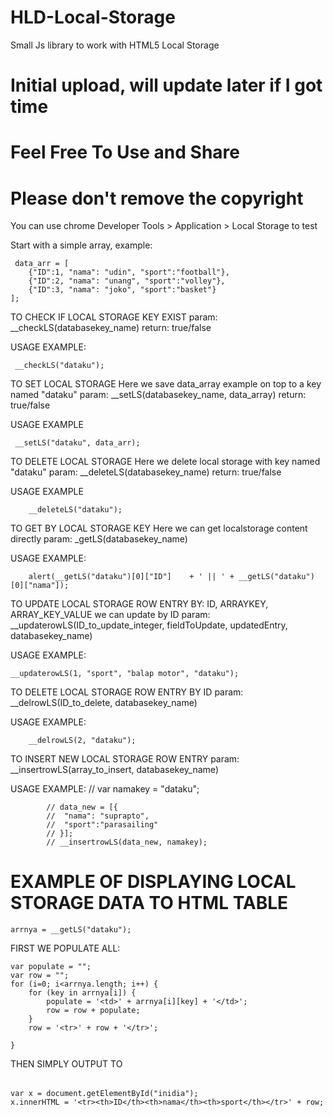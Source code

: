 # HLD-Local-Storage
Small Js library to work with HTML5 Local Storage

# Initial upload, will update later if I got time
# Feel Free To Use and Share
# Please don't remove the copyright
You can use chrome Developer Tools > Application > Local Storage to test

Start with a simple array, example:

	 data_arr = [
	 	{"ID":1, "nama": "udin", "sport":"football"},
	 	{"ID":2, "nama": "unang", "sport":"volley"},
	 	{"ID":3, "nama": "joko", "sport":"basket"}
	];


TO CHECK IF LOCAL STORAGE KEY EXIST
param: __checkLS(databasekey_name)
return: true/false

USAGE EXAMPLE:
			
	 __checkLS("dataku");

TO SET LOCAL STORAGE
Here we save data_array example on top to a key named "dataku"
param: __setLS(databasekey_name, data_array)
return: true/false

USAGE EXAMPLE
			
	 __setLS("dataku", data_arr);


TO DELETE LOCAL STORAGE
Here we delete local storage with key named "dataku"
param: __deleteLS(databasekey_name)
return: true/false

USAGE EXAMPLE
			 
		__deleteLS("dataku");

TO GET BY LOCAL STORAGE KEY
Here we can get localstorage content directly
param: _getLS(databasekey_name)

USAGE EXAMPLE:
			 
		alert(__getLS("dataku")[0]["ID"]	+ ' || ' + __getLS("dataku")[0]["nama"]);

TO UPDATE LOCAL STORAGE ROW ENTRY BY: ID, ARRAYKEY, ARRAY_KEY_VALUE
we can update by ID
param: __updaterowLS(ID_to_update_integer, fieldToUpdate, updatedEntry, databasekey_name)

USAGE EXAMPLE:

	__updaterowLS(1, "sport", "balap motor", "dataku");
			
TO DELETE LOCAL STORAGE ROW ENTRY BY ID
param: __delrowLS(ID_to_delete, databasekey_name)

USAGE EXAMPLE:
			 
		__delrowLS(2, "dataku");

TO INSERT NEW LOCAL STORAGE ROW ENTRY
param: __insertrowLS(array_to_insert, databasekey_name)

USAGE EXAMPLE:
			// var namakey = "dataku";

			// data_new = [{
			// 	"nama": "suprapto", 
			// 	"sport":"parasailing"
			// }];
			// __insertrowLS(data_new, namakey);



# EXAMPLE OF DISPLAYING LOCAL STORAGE DATA TO HTML TABLE

	arrnya = __getLS("dataku");

FIRST WE POPULATE ALL:
	
 	var populate = "";
	var row = "";
	for (i=0; i<arrnya.length; i++) {
		for (key in arrnya[i]) {
			populate = '<td>' + arrnya[i][key] + '</td>';
			row = row + populate;
		}
		row = '<tr>' + row + '</tr>';
			
	}
				
THEN SIMPLY OUTPUT TO <table id="inidia"></table>

	var x = document.getElementById("inidia");
	x.innerHTML = '<tr><th>ID</th><th>nama</th><th>sport</th></tr>' + row;
